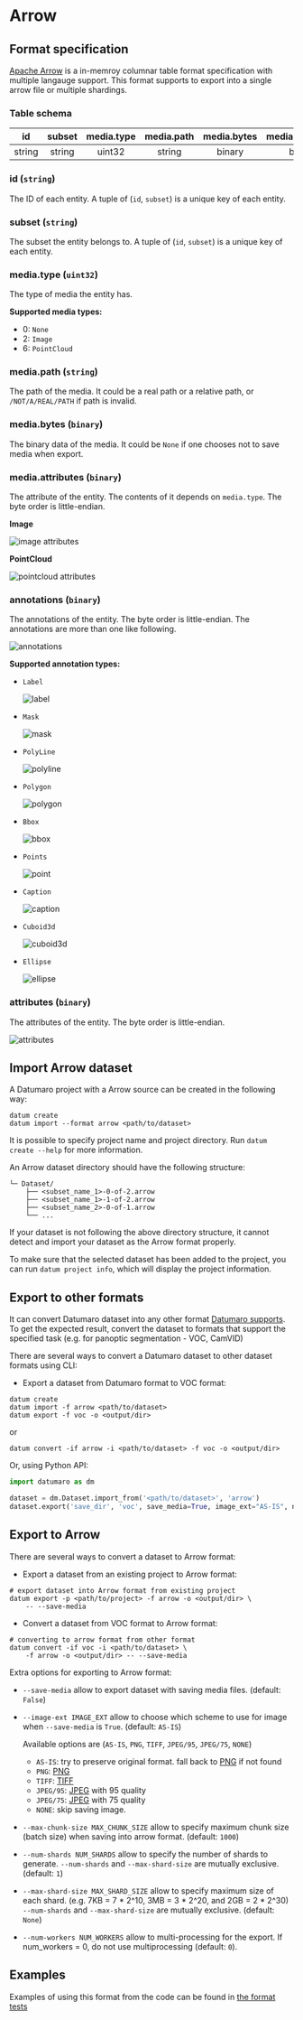 # Arrow

## Format specification

[Apache Arrow](https://arrow.apache.org/docs/format/Columnar.html) is a in-memroy columnar table format specification with multiple langauge support.
This format supports to export into a single arrow file or multiple shardings.

### Table schema

|   id   | subset | media.type | media.path | media.bytes | media.attributes | annotations | attributes |
|:------:|:------:|:----------:|:----------:|:-----------:|:----------------:|:-----------:|:----------:|
| string | string |   uint32   |   string   |    binary   |      binary      |    binary   |   binary   |

### id (`string`)
The ID of each entity. A tuple of (`id`, `subset`) is a unique key of each entity.

### subset (`string`)
The subset the entity belongs to. A tuple of (`id`, `subset`) is a unique key of each entity.

### media.type (`uint32`)
The type of media the entity has.

**Supported media types:**

- 0: `None`
- 2: `Image`
- 6: `PointCloud`

### media.path (`string`)
The path of the media. It could be a real path or a relative path, or `/NOT/A/REAL/PATH` if path is invalid.

### media.bytes (`binary`)
The binary data of the media. It could be `None` if one chooses not to save media when export.

### media.attributes (`binary`)
The attribute of the entity. The contents of it depends on `media.type`.
The byte order is little-endian.

**Image**

![image attributes](../../../../images/arrow/image_attributes.png)

**PointCloud**

![pointcloud attributes](../../../../images/arrow/pointcloud_attributes.png)

### annotations (`binary`)
The annotations of the entity. The byte order is little-endian.
The annotations are more than one like following.

![annotations](../../../../images/arrow/annotations.png)

**Supported annotation types:**

- `Label`

  ![label](../../../../images/arrow/label.png)
- `Mask`

  ![mask](../../../../images/arrow/mask.png)
- `PolyLine`

  ![polyline](../../../../images/arrow/shape.png)
- `Polygon`

  ![polygon](../../../../images/arrow/shape.png)
- `Bbox`

  ![bbox](../../../../images/arrow/shape.png)
- `Points`

  ![point](../../../../images/arrow/point.png)
- `Caption`

  ![caption](../../../../images/arrow/caption.png)
- `Cuboid3d`

  ![cuboid3d](../../../../images/arrow/cuboid3d.png)
- `Ellipse`

  ![ellipse](../../../../images/arrow/shape.png)

### attributes (`binary`)
The attributes of the entity. The byte order is little-endian.

![attributes](../../../../images/arrow/attributes.png)

## Import Arrow dataset

A Datumaro project with a Arrow source can be created in the following way:

```console
datum create
datum import --format arrow <path/to/dataset>
```

It is possible to specify project name and project directory. Run
`datum create --help` for more information.

An Arrow dataset directory should have the following structure:

<!--lint disable fenced-code-flag-->

```
└─ Dataset/
    ├── <subset_name_1>-0-of-2.arrow
    ├── <subset_name_1>-1-of-2.arrow
    ├── <subset_name_2>-0-of-1.arrow
    └── ...
```

If your dataset is not following the above directory structure,
it cannot detect and import your dataset as the Arrow format properly.

To make sure that the selected dataset has been added to the project, you can
run `datum project info`, which will display the project information.

## Export to other formats

It can convert Datumaro dataset into any other format [Datumaro supports](/docs/data-formats/supported_formats/).
To get the expected result, convert the dataset to formats
that support the specified task (e.g. for panoptic segmentation - VOC, CamVID)

There are several ways to convert a Datumaro dataset to other dataset formats
using CLI:

- Export a dataset from Datumaro format to VOC format:

```console
datum create
datum import -f arrow <path/to/dataset>
datum export -f voc -o <output/dir>
```

or

```console
datum convert -if arrow -i <path/to/dataset> -f voc -o <output/dir>
```

Or, using Python API:

```python
import datumaro as dm

dataset = dm.Dataset.import_from('<path/to/dataset>', 'arrow')
dataset.export('save_dir', 'voc', save_media=True, image_ext="AS-IS", num_workers=4)
```

## Export to Arrow

There are several ways to convert a dataset to Arrow format:

- Export a dataset from an existing project to Arrow format:
```console
# export dataset into Arrow format from existing project
datum export -p <path/to/project> -f arrow -o <output/dir> \
    -- --save-media
```

- Convert a dataset from VOC format to Arrow format:
```console
# converting to arrow format from other format
datum convert -if voc -i <path/to/dataset> \
    -f arrow -o <output/dir> -- --save-media
```

Extra options for exporting to Arrow format:
- `--save-media` allow to export dataset with saving media files.
  (default: `False`)
- `--image-ext IMAGE_EXT` allow to choose which scheme to use for image when `--save-media` is `True`.
  (default: `AS-IS`)

  Available options are (`AS-IS`, `PNG`, `TIFF`, `JPEG/95`, `JPEG/75`, `NONE`)
  - `AS-IS`: try to preserve original format. fall back to [PNG](https://en.wikipedia.org/wiki/PNG) if not found
  - `PNG`: [PNG](https://en.wikipedia.org/wiki/PNG)
  - `TIFF`: [TIFF](https://en.wikipedia.org/wiki/TIFF)
  - `JPEG/95`: [JPEG](https://en.wikipedia.org/wiki/JPEG) with 95 quality
  - `JPEG/75`: [JPEG](https://en.wikipedia.org/wiki/JPEG) with 75 quality
  - `NONE`: skip saving image.
- `--max-chunk-size MAX_CHUNK_SIZE` allow to specify maximum chunk size (batch size) when saving into arrow format.
  (default: `1000`)
- `--num-shards NUM_SHARDS` allow to specify the number of shards to generate.
  `--num-shards` and `--max-shard-size` are  mutually exclusive.
  (default: `1`)
- `--max-shard-size MAX_SHARD_SIZE` allow to specify maximum size of each shard. (e.g. 7KB = 7 \* 2^10, 3MB = 3 \* 2^20, and 2GB = 2 \* 2^30)
  `--num-shards` and `--max-shard-size` are  mutually exclusive.
  (default: `None`)
- `--num-workers NUM_WORKERS` allow to multi-processing for the export. If num_workers = 0, do not use multiprocessing (default: `0`).

## Examples

Examples of using this format from the code can be found in
[the format tests](https://github.com/openvinotoolkit/datumaro/blob/develop/tests/unit/data_formats/arrow/test_arrow_format.py)
